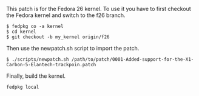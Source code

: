 This patch is for the Fedora 26 kernel. To use it you have to first checkout the Fedora kernel and switch to the f26 branch.

```
$ fedpkg co -a kernel
$ cd kernel
$ git checkout -b my_kernel origin/f26
``` 

Then use the newpatch.sh script to import the patch.

```
$ ./scripts/newpatch.sh /path/to/patch/0001-Added-support-for-the-X1-Carbon-5-Elantech-trackpoin.patch
```

Finally, build the kernel.

```
fedpkg local
```
